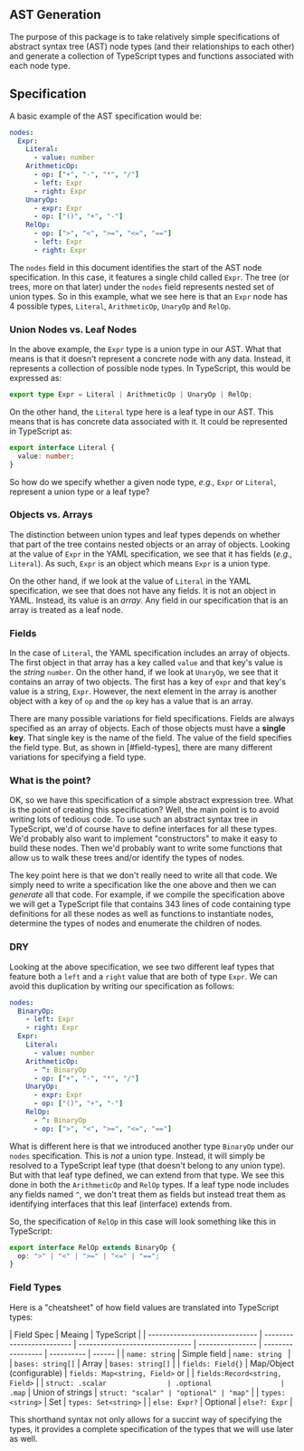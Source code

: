 ## AST Generation

The purpose of this package is to take relatively simple specifications of
abstract syntax tree (AST) node types (and their relationships to each other) and
generate a collection of TypeScript types and functions associated with each
node type.

## Specification

A basic example of the AST specification would be:

```yaml
nodes:
  Expr:
    Literal:
      - value: number
    ArithmeticOp:
      - op: ["+", "-", "*", "/"]
      - left: Expr
      - right: Expr
    UnaryOp:
      - expr: Expr
      - op: ["()", "+", "-"]
    RelOp:
      - op: [">", "<", ">=", "<=", "=="]
      - left: Expr
      - right: Expr
```

The `nodes` field in this document identifies the start of the AST node
specification. In this case, it features a single child called `Expr`. The
tree (or trees, more on that later) under the `nodes` field represents nested
set of union types. So in this example, what we see here is that an `Expr` node
has 4 possible types, `Literal`, `ArithmeticOp`, `UnaryOp` and `RelOp`.

### Union Nodes vs. Leaf Nodes

In the above example, the `Expr` type is a union type in our AST. What that
means is that it doesn't represent a concrete node with any data. Instead, it
represents a collection of possible node types. In TypeScript, this would be
expressed as:

```typescript
export type Expr = Literal | ArithmeticOp | UnaryOp | RelOp;
```

On the other hand, the `Literal` type here is a leaf type in our AST. This
means that is has concrete data associated with it. It could be represented in
TypeScript as:

```typescript
export interface Literal {
  value: number;
}
```

So how do we specify whether a given node type, _e.g.,_ `Expr` or `Literal`,
represent a union type or a leaf type?

### Objects vs. Arrays

The distinction between union types and leaf types depends on whether that part
of the tree contains nested objects or an array of objects. Looking at the
value of `Expr` in the YAML specification, we see that it has fields (_e.g.,_
`Literal`). As such, `Expr` is an object which means `Expr` is a union type.

On the other hand, if we look at the value of `Literal` in the YAML
specification, we see that does not have any fields. It is not an object in
YAML. Instead, its value is an _array_. Any field in our specification that is
an array is treated as a leaf node.

### Fields

In the case of `Literal`, the YAML specification includes an array of objects.
The first object in that array has a key called `value` and that key's value is
the _string_ `number`. On the other hand, if we look at `UnaryOp`, we see that
it contains an array of two objects. The first has a key of `expr` and that
key's value is a string, `Expr`. However, the next element in the array is
another object with a key of `op` and the `op` key has a value that is an array.

There are many possible variations for field specifications. Fields are always
specified as an array of objects. Each of those objects must have a **single
key**. That single key is the name of the field. The value of the field
specifies the field type. But, as shown in [#field-types], there are many different variations for
specifying a field type.

### What is the point?

OK, so we have this specification of a simple abstract expression tree. What is
the point of creating this specification? Well, the main point is to avoid
writing lots of tedious code. To use such an abstract syntax tree in
TypeScript, we'd of course have to define interfaces for all these types. We'd
probably also want to implement "constructors" to make it easy to build these
nodes. Then we'd probably want to write some functions that allow us to walk
these trees and/or identify the types of nodes.

The key point here is that we don't really need to write all that code. We
simply need to write a specification like the one above and then we can
_generate_ all that code. For example, if we compile the specification above we
will get a TypeScript file that contains 343 lines of code containing type
definitions for all these nodes as well as functions to instantiate nodes,
determine the types of nodes and enumerate the children of nodes.

### DRY

Looking at the above specification, we see two different leaf types that feature
both a `left` and a `right` value that are both of type `Expr`. We can avoid
this duplication by writing our specification as follows:

```yaml
nodes:
  BinaryOp:
    - left: Expr
    - right: Expr
  Expr:
    Literal:
      - value: number
    ArithmeticOp:
      - ^: BinaryOp
      - op: ["+", "-", "*", "/"]
    UnaryOp:
      - expr: Expr
      - op: ["()", "+", "-"]
    RelOp:
      - ^: BinaryOp
      - op: [">", "<", ">=", "<=", "=="]
```

What is different here is that we introduced another type `BinaryOp` under our
`nodes` specification. This is _not_ a union type. Instead, it will simply be
resolved to a TypeScript leaf type (that doesn't belong to any union type). But
with that leaf type defined, we can extend from that type. We see this done in
both the `ArithmeticOp` and `RelOp` types. If a leaf type node includes any
fields named `^`, we don't treat them as fields but instead treat them
as identifying interfaces that this leaf (interface) extends from.

So, the specification of `RelOp` in this case will look something like this in
TypeScript:

```typescript
export interface RelOp extends BinaryOp {
  op: ">" | "<" | ">=" | "<=" | "==";
}
```

### Field Types

Here is a "cheatsheet" of how field values are translated into TypeScript types:

| Field Spec                     | Meaing                    | TypeScript                      |
| ------------------------------ | ------------------------- | ------------------------------- | ---------------- | ----------------- | ---------- | ------ |
| `name: string`                 | Simple field              | `name: string `                 |
| `bases: string[]`              | Array                     | `bases: string[]`               |
| `fields: Field{}`              | Map/Object (configurable) | `fields: Map<string, Field>` or |
| `fields:Record<string, Field>` |
| `struct: .scalar               | .optional                 | .map`                           | Union of strings | `struct: "scalar" | "optional" | "map"` |
| `types: <string>`              | Set                       | `types: Set<string>`            |
| `else: Expr?`                  | Optional                  | `else?: Expr`                   |

This shorthand syntax not only allows for a succint way of specifying the types,
it provides a complete specification of the types that we will use later as well.
